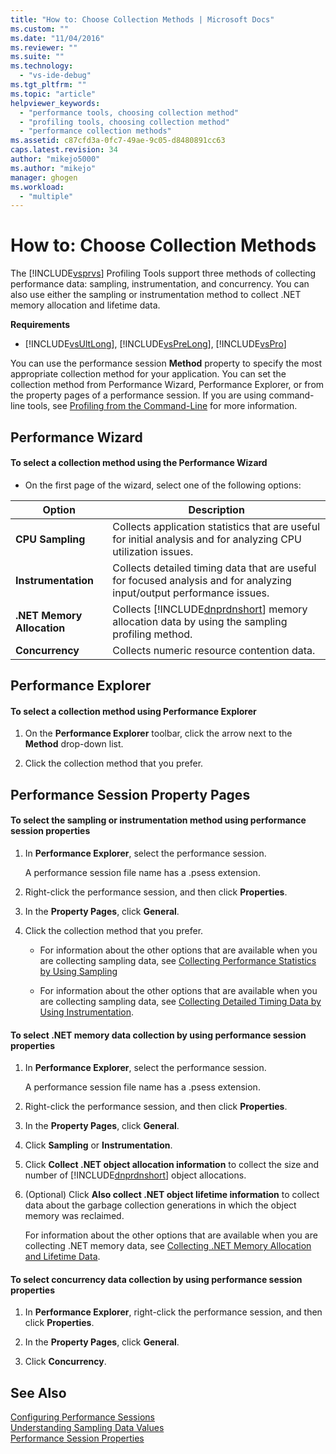 ```yaml
---
title: "How to: Choose Collection Methods | Microsoft Docs"
ms.custom: ""
ms.date: "11/04/2016"
ms.reviewer: ""
ms.suite: ""
ms.technology: 
  - "vs-ide-debug"
ms.tgt_pltfrm: ""
ms.topic: "article"
helpviewer_keywords: 
  - "performance tools, choosing collection method"
  - "profiling tools, choosing collection method"
  - "performance collection methods"
ms.assetid: c87cfd3a-0fc7-49ae-9c05-d8480891cc63
caps.latest.revision: 34
author: "mikejo5000"
ms.author: "mikejo"
manager: ghogen
ms.workload: 
  - "multiple"
---
```

# How to: Choose Collection Methods
The [!INCLUDE[vsprvs](../code-quality/includes/vsprvs_md.md)] Profiling Tools support three methods of collecting performance data: sampling, instrumentation, and concurrency. You can also use either the sampling or instrumentation method to collect .NET memory allocation and lifetime data.  
  
 **Requirements**  
  
-   [!INCLUDE[vsUltLong](../code-quality/includes/vsultlong_md.md)], [!INCLUDE[vsPreLong](../code-quality/includes/vsprelong_md.md)], [!INCLUDE[vsPro](../code-quality/includes/vspro_md.md)]  
  
 You can use the performance session **Method** property to specify the most appropriate collection method for your application. You can set the collection method from Performance Wizard, Performance Explorer, or from the property pages of a performance session. If you are using command-line tools, see [Profiling from the Command-Line](../profiling/using-the-profiling-tools-from-the-command-line.md) for more information.  
  
## Performance Wizard  
  
#### To select a collection method using the Performance Wizard  
  
-   On the first page of the wizard, select one of the following options:  
  
|Option|Description|  
|------------|-----------------|  
|**CPU Sampling**|Collects application statistics that are useful for initial analysis and for analyzing CPU utilization issues.|  
|**Instrumentation**|Collects detailed timing data that are useful for focused analysis and for analyzing input/output performance issues.|  
|**.NET Memory Allocation**|Collects [!INCLUDE[dnprdnshort](../code-quality/includes/dnprdnshort_md.md)] memory allocation data by using the sampling profiling method.|  
|**Concurrency**|Collects numeric resource contention data.|  
  
## Performance Explorer  
  
#### To select a collection method using Performance Explorer  
  
1.  On the **Performance Explorer** toolbar, click the arrow next to the **Method** drop-down list.  
  
2.  Click the collection method that you prefer.  
  
## Performance Session Property Pages  
  
#### To select the sampling or instrumentation method using performance session properties  
  
1.  In **Performance Explorer**, select the performance session.  
  
     A performance session file name has a .psess extension.  
  
2.  Right-click the performance session, and then click **Properties**.  
  
3.  In the **Property Pages**, click **General**.  
  
4.  Click the collection method that you prefer.  
  
    -   For information about the other options that are available when you are collecting sampling data, see [Collecting Performance Statistics by Using Sampling](../profiling/collecting-performance-statistics-by-using-sampling.md)  
  
    -   For information about the other options that are available when you are collecting sampling data, see [Collecting Detailed Timing Data by Using Instrumentation](../profiling/collecting-detailed-timing-data-by-using-instrumentation.md).  
  
#### To select .NET memory data collection by using performance session properties  
  
1.  In **Performance Explorer**, select the performance session.  
  
     A performance session file name has a .psess extension.  
  
2.  Right-click the performance session, and then click **Properties**.  
  
3.  In the **Property Pages**, click **General**.  
  
4.  Click **Sampling** or **Instrumentation**.  
  
5.  Click **Collect .NET object allocation information** to collect the size and number of [!INCLUDE[dnprdnshort](../code-quality/includes/dnprdnshort_md.md)] object allocations.  
  
6.  (Optional) Click **Also collect .NET object lifetime information** to collect data about the garbage collection generations in which the object memory was reclaimed.  
  
     For information about the other options that are available when you are collecting .NET memory data, see [Collecting .NET Memory Allocation and Lifetime Data](../profiling/collecting-dotnet-memory-allocation-and-lifetime-data.md).  
  
#### To select concurrency data collection by using performance session properties  
  
1.  In **Performance Explorer**, right-click the performance session, and then click **Properties**.  
  
2.  In the **Property Pages**, click **General**.  
  
3.  Click **Concurrency**.  
  
## See Also  
 [Configuring Performance Sessions](../profiling/configuring-performance-sessions.md)   
 [Understanding Sampling Data Values](../profiling/understanding-sampling-data-values.md)   
 [Performance Session Properties](../profiling/performance-session-properties.md)